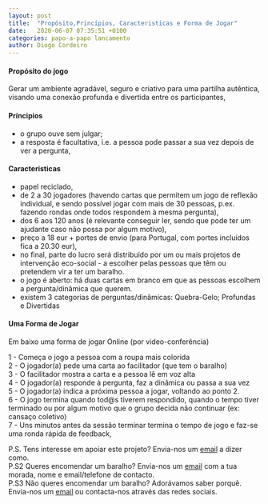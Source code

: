 ```yaml
---
layout: post
title:  "Propósito,Princípios, Caracteristicas e Forma de Jogar"
date:   2020-06-07 07:35:51 +0100
categories: papo-a-papo lancamento
author: Diogo Cordeiro
---
```


#### Propósito do jogo

Gerar um ambiente agradável, seguro e criativo para uma partilha autêntica, visando uma conexão profunda e divertida entre os participantes, 


#### Príncipios

- o grupo ouve sem julgar; 
- a resposta é facultativa, i.e. a pessoa pode passar a sua vez depois de ver a pergunta,

#### Caracteristicas

- papel reciclado, 
- de 2 a 30 jogadores (havendo cartas que permitem um jogo de reflexão individual, e sendo possível jogar com mais de 30 pessoas, p.ex. fazendo rondas onde todos respondem à mesma pergunta), 
- dos 6 aos 120 anos (é relevante conseguir ler, sendo que pode ter um ajudante caso não possa por algum motivo), 
- preço a 18 eur + portes de envio (para Portugal, com portes incluídos fica a 20.30 eur), 
- no final, parte do lucro será distribuído por um ou mais projetos de intervenção eco-social - a escolher pelas pessoas que têm ou pretendem vir a ter um baralho.
- o jogo é aberto: há duas cartas em branco em que as pessoas escolhem a pergunta/dinâmica que querem.
- existem 3 categorias de perguntas/dinâmicas: Quebra-Gelo; Profundas e Divertidas

#### Uma Forma de Jogar

Em baixo uma forma de jogar Online (por video-conferência)

1 - Começa o jogo a pessoa com a roupa mais colorida  
2 - O jogador(a) pede uma carta ao facilitador (que tem o baralho)  
3 - O facilitador mostra a carta e a pessoa lê em voz alta  
4 - O jogador(a) responde à pergunta, faz a dinâmica ou passa a sua vez  
5 - O jogador(a)  indica a próxima pessoa a jogar, voltando ao ponto 2.  
6 - O jogo termina quando tod@s tiverem respondido, quando o tempo tiver terminado ou por algum motivo que o grupo decida não continuar (ex: cansaço coletivo)  
7 - Uns minutos antes da sessão terminar termina o tempo de jogo e faz-se uma ronda rápida de feedback,  

  
P.S. Tens interesse em apoiar este projeto? Envia-nos um [email][papo-a-papo-email] a dizer como.  
P.S2 Queres encomendar um baralho? Envia-nos um [email][papo-a-papo-email] com a tua morada, nome e email/telefone de contacto.  
P.S3 Não queres encomendar um baralho? Adorávamos saber porquê. Envia-nos um [email][papo-a-papo-email] ou contacta-nos através das redes sociais.


[historia-e-agradecimentos]: https://www.papoapapo.com/papo-a-papo/lancamento/2020/05/24/Historia-e-Agradecimentos.html
[papo-a-papo-site]: https://www.papoapapo.com
[papo-a-papo-fb]: https://facebook.com/papoapapo2020
[papo-a-papo-insta]: https://instagram.com/papoapapo2020
[papo-a-papo-twt]: https://twitter.com/papoapapo
[papo-a-papo-email]:mailto:papoapapo2020@gmail.com
